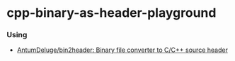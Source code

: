 cpp-binary-as-header-playground
===============================
### Using
- [AntumDeluge/bin2header: Binary file converter to C/C++ source header](https://github.com/AntumDeluge/bin2header)
